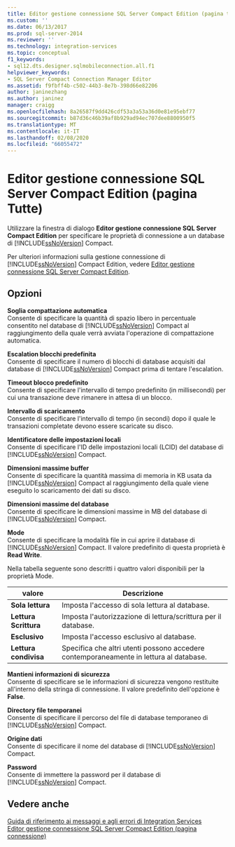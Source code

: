 ```yaml
---
title: Editor gestione connessione SQL Server Compact Edition (pagina tutti) | Microsoft Docs
ms.custom: ''
ms.date: 06/13/2017
ms.prod: sql-server-2014
ms.reviewer: ''
ms.technology: integration-services
ms.topic: conceptual
f1_keywords:
- sql12.dts.designer.sqlmobileconnection.all.f1
helpviewer_keywords:
- SQL Server Compact Connection Manager Editor
ms.assetid: f9fbff4b-c502-44b3-8e7b-398d66e82206
author: janinezhang
ms.author: janinez
manager: craigg
ms.openlocfilehash: 8a26587f9dd426cdf53a3a53a36d0e81e95ebf77
ms.sourcegitcommit: b87d36c46b39af8b929ad94ec707dee8800950f5
ms.translationtype: MT
ms.contentlocale: it-IT
ms.lasthandoff: 02/08/2020
ms.locfileid: "66055472"
---
```

# <a name="sql-server-compact-edition-connection-manager-editor-all-page"></a>Editor gestione connessione SQL Server Compact Edition (pagina Tutte)
  Utilizzare la finestra di dialogo **Editor gestione connessione SQL Server Compact Edition** per specificare le proprietà di connessione a un database di [!INCLUDE[ssNoVersion](../includes/ssnoversion-md.md)] Compact.  
  
 Per ulteriori informazioni sulla gestione connessione di [!INCLUDE[ssNoVersion](../includes/ssnoversion-md.md)] Compact Edition, vedere [Editor gestione connessione SQL Server Compact Edition](connection-manager/sql-server-compact-edition-connection-manager.md).  
  
## <a name="options"></a>Opzioni  
 **Soglia compattazione automatica**  
 Consente di specificare la quantità di spazio libero in percentuale consentito nel database di [!INCLUDE[ssNoVersion](../includes/ssnoversion-md.md)] Compact al raggiungimento della quale verrà avviata l'operazione di compattazione automatica.  
  
 **Escalation blocchi predefinita**  
 Consente di specificare il numero di blocchi di database acquisiti dal database di [!INCLUDE[ssNoVersion](../includes/ssnoversion-md.md)] Compact prima di tentare l'escalation.  
  
 **Timeout blocco predefinito**  
 Consente di specificare l'intervallo di tempo predefinito (in millisecondi) per cui una transazione deve rimanere in attesa di un blocco.  
  
 **Intervallo di scaricamento**  
 Consente di specificare l'intervallo di tempo (in secondi) dopo il quale le transazioni completate devono essere scaricate su disco.  
  
 **Identificatore delle impostazioni locali**  
 Consente di specificare l'ID delle impostazioni locali (LCID) del database di [!INCLUDE[ssNoVersion](../includes/ssnoversion-md.md)] Compact.  
  
 **Dimensioni massime buffer**  
 Consente di specificare la quantità massima di memoria in KB usata da [!INCLUDE[ssNoVersion](../includes/ssnoversion-md.md)] Compact al raggiungimento della quale viene eseguito lo scaricamento dei dati su disco.  
  
 **Dimensioni massime del database**  
 Consente di specificare le dimensioni massime in MB del database di [!INCLUDE[ssNoVersion](../includes/ssnoversion-md.md)] Compact.  
  
 **Mode**  
 Consente di specificare la modalità file in cui aprire il database di [!INCLUDE[ssNoVersion](../includes/ssnoversion-md.md)] Compact. Il valore predefinito di questa proprietà è **Read Write**.  
  
 Nella tabella seguente sono descritti i quattro valori disponibili per la proprietà Mode.  
  
|valore|Descrizione|  
|-----------|-----------------|  
|**Sola lettura**|Imposta l'accesso di sola lettura al database.|  
|**Lettura Scrittura**|Imposta l'autorizzazione di lettura/scrittura per il database.|  
|**Esclusivo**|Imposta l'accesso esclusivo al database.|  
|**Lettura condivisa**|Specifica che altri utenti possono accedere contemporaneamente in lettura al database.|  
  
 **Mantieni informazioni di sicurezza**  
 Consente di specificare se le informazioni di sicurezza vengono restituite all'interno della stringa di connessione. Il valore predefinito dell'opzione è **False**.  
  
 **Directory file temporanei**  
 Consente di specificare il percorso del file di database temporaneo di [!INCLUDE[ssNoVersion](../includes/ssnoversion-md.md)] Compact.  
  
 **Origine dati**  
 Consente di specificare il nome del database di [!INCLUDE[ssNoVersion](../includes/ssnoversion-md.md)] Compact.  
  
 **Password**  
 Consente di immettere la password per il database di [!INCLUDE[ssNoVersion](../includes/ssnoversion-md.md)] Compact.  
  
## <a name="see-also"></a>Vedere anche  
 [Guida di riferimento ai messaggi e agli errori di Integration Services](../../2014/integration-services/integration-services-error-and-message-reference.md)   
 [Editor gestione connessione SQL Server Compact Edition &#40;pagina connessione&#41;](../../2014/integration-services/sql-server-compact-edition-connection-manager-editor-connection-page.md)  
  
  
